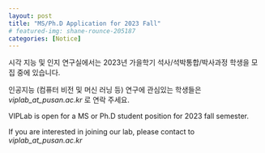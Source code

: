 ```yaml
---
layout: post
title: "MS/Ph.D Application for 2023 Fall"
# featured-img: shane-rounce-205187
categories: [Notice]
---
```


시각 지능 및 인지 연구실에서는 2023년 가을학기 석사/석박통합/박사과정 학생을 모집 중에 있습니다.

인공지능 (컴퓨터 비전 및 머신 러닝 등) 연구에 관심있는 학생들은 *viplab_at_pusan.ac.kr* 로 연락 주세요.


VIPLab is open for a MS or Ph.D student position for 2023 fall semester.

If you are interested in joining our lab, please contact to *viplab_at_pusan.ac.kr*
